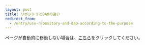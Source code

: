 ```yaml
---
layout: post
title: リポジトリとDAOの違い
redirect_from:
  - /entry/use-repository-and-dao-according-to-the-purpose
---
```


<p>ページが自動的に移動しない場合は、<a href="https://zenn.dev/fukuchiharuki/articles/ea05425e94ff16">こちら</a>をクリックしてください。</p>

<script type="text/javascript">
    setTimeout(function() {
        window.location.href = "https://zenn.dev/fukuchiharuki/articles/ea05425e94ff16";
    }, 1000);
</script>
